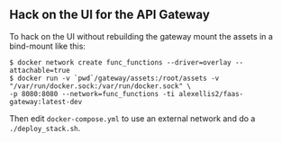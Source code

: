 ## Hack on the UI for the API Gateway

To hack on the UI without rebuilding the gateway mount the assets in a bind-mount like this:

```
$ docker network create func_functions --driver=overlay --attachable=true
$ docker run -v `pwd`/gateway/assets:/root/assets -v "/var/run/docker.sock:/var/run/docker.sock" \
-p 8080:8080 --network=func_functions -ti alexellis2/faas-gateway:latest-dev
```

Then edit `docker-compose.yml` to use an external network and do a `./deploy_stack.sh`.
